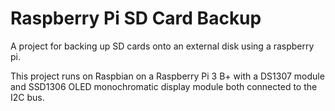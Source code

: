 # Raspberry Pi SD Card Backup

A project for backing up SD cards onto an external disk using a raspberry pi.

This project runs on Raspbian on a Raspberry Pi 3 B+ with a DS1307 module and
SSD1306 OLED monochromatic display module both connected to the I2C bus.

